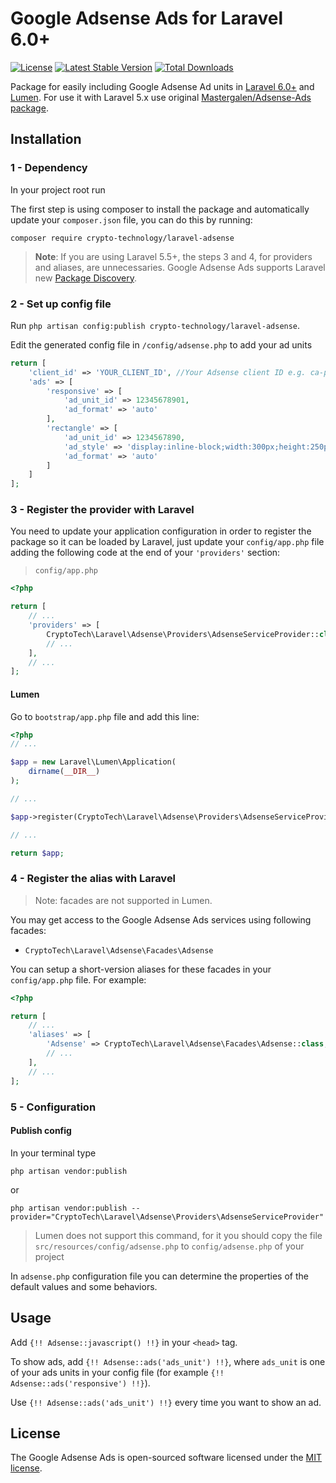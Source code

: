 # Google Adsense Ads for Laravel 6.0+

[![License](https://poser.pugx.org/crypto-technology/laravel-adsense/license.svg)](https://packagist.org/packages/crypto-technology/laravel-adsense)
[![Latest Stable Version](https://poser.pugx.org/crypto-technology/laravel-adsense/v/stable.svg)](https://packagist.org/packages/crypto-technology/laravel-adsense)
[![Total Downloads](https://poser.pugx.org/crypto-technology/laravel-adsense/d/total.svg)](https://packagist.org/packages/crypto-technology/laravel-adsense)

Package for easily including Google Adsense Ad units in [Laravel 6.0+](https://laravel.com/) and [Lumen](https://lumen.laravel.com/). For use it with Laravel 5.x use original [Mastergalen/Adsense-Ads package](https://github.com/Mastergalen/Adsense-Ads).

## Installation

### 1 - Dependency

In your project root run

The first step is using composer to install the package and automatically update your `composer.json` file, you can do this by running:

```shell
composer require crypto-technology/laravel-adsense
```

> **Note**: If you are using Laravel 5.5+, the steps 3 and 4, for providers and aliases, are unnecessaries. Google Adsense Ads supports Laravel new [Package Discovery](https://laravel.com/docs/5.5/packages#package-discovery).

### 2 - Set up config file

Run `php artisan config:publish crypto-technology/laravel-adsense`.

Edit the generated config file in `/config/adsense.php` to add your ad units

```php
return [
    'client_id' => 'YOUR_CLIENT_ID', //Your Adsense client ID e.g. ca-pub-9508939161510421
    'ads' => [
        'responsive' => [
            'ad_unit_id' => 12345678901,
            'ad_format' => 'auto'
        ],
        'rectangle' => [
            'ad_unit_id' => 1234567890,
            'ad_style' => 'display:inline-block;width:300px;height:250px',
            'ad_format' => 'auto'
        ]
    ]
];
```

### 3 - Register the provider with Laravel

You need to update your application configuration in order to register the package so it can be loaded by Laravel, just update your `config/app.php` file adding the following code at the end of your `'providers'` section:

> `config/app.php`

```php
<?php

return [
    // ...
    'providers' => [
        CryptoTech\Laravel\Adsense\Providers\AdsenseServiceProvider::class,
        // ...
    ],
    // ...
];
```

#### Lumen

Go to `bootstrap/app.php` file and add this line:

```php
<?php
// ...

$app = new Laravel\Lumen\Application(
    dirname(__DIR__)
);

// ...

$app->register(CryptoTech\Laravel\Adsense\Providers\AdsenseServiceProvider::class);

// ...

return $app;
```

### 4 - Register the alias with Laravel

> Note: facades are not supported in Lumen.

You may get access to the Google Adsense Ads services using following facades:

- `CryptoTech\Laravel\Adsense\Facades\Adsense`

You can setup a short-version aliases for these facades in your `config/app.php` file. For example:

```php
<?php

return [
    // ...
    'aliases' => [
        'Adsense' => CryptoTech\Laravel\Adsense\Facades\Adsense::class,
        // ...
    ],
    // ...
];
```

### 5 - Configuration

#### Publish config

In your terminal type

```shell
php artisan vendor:publish
```

or

```shell
php artisan vendor:publish --provider="CryptoTech\Laravel\Adsense\Providers\AdsenseServiceProvider"
```

> Lumen does not support this command, for it you should copy the file `src/resources/config/adsense.php` to `config/adsense.php` of your project

In `adsense.php` configuration file you can determine the properties of the default values and some behaviors.

## Usage
Add `{!! Adsense::javascript() !!}` in your `<head>` tag.

To show ads, add `{!! Adsense::ads('ads_unit') !!}`, where `ads_unit` is one of your ads units in your config file (for example `{!! Adsense::ads('responsive') !!}`).

Use `{!! Adsense::ads('ads_unit') !!}` every time you want to show an ad.

## License

The Google Adsense Ads is open-sourced software licensed under the [MIT license](https://opensource.org/licenses/MIT).
